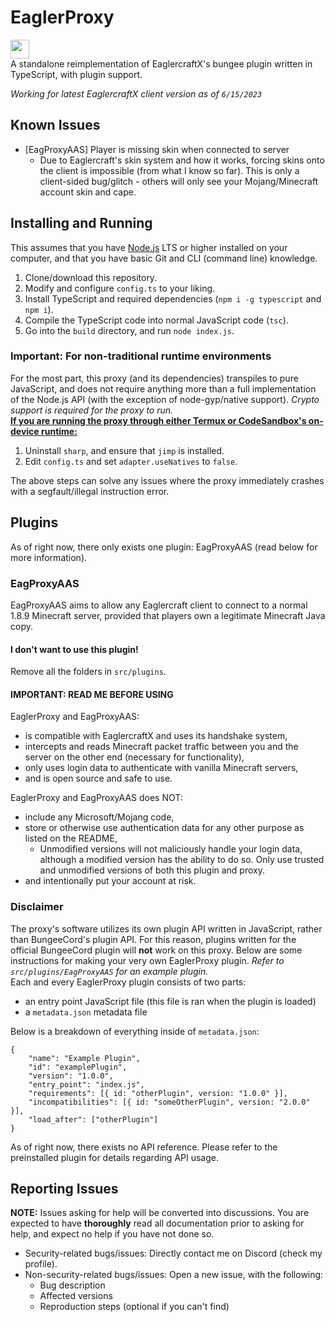 # EaglerProxy

<a href="https://repl.it/github/WorldEditAxe/eaglerproxy"><img height="30px" src="https://raw.githubusercontent.com/FogNetwork/Tsunami/main/deploy/replit2.svg"><img></a>  
A standalone reimplementation of EaglercraftX's bungee plugin written in TypeScript, with plugin support.

_Working for latest EaglercraftX client version as of `6/15/2023`_

## Known Issues

- [EagProxyAAS] Player is missing skin when connected to server
  - Due to Eaglercraft's skin system and how it works, forcing skins onto the client is impossible (from what I know so far). This is only a client-sided bug/glitch - others will only see your Mojang/Minecraft account skin and cape.

## Installing and Running

This assumes that you have [Node.js](https://nodejs.org/en) LTS or higher installed on your computer, and that you have basic Git and CLI (command line) knowledge.

1. Clone/download this repository.
2. Modify and configure `config.ts` to your liking.
3. Install TypeScript and required dependencies (`npm i -g typescript` and `npm i`).
4. Compile the TypeScript code into normal JavaScript code (`tsc`).
5. Go into the `build` directory, and run `node index.js`.

### Important: For non-traditional runtime environments

For the most part, this proxy (and its dependencies) transpiles to pure JavaScript, and does not require anything more than a full implementation of the Node.js API (with the exception of node-gyp/native support). _Crypto support is required for the proxy to run._  
**<u>If you are running the proxy through either Termux or CodeSandbox's on-device runtime:</u>**

1. Uninstall `sharp`, and ensure that `jimp` is installed.
2. Edit `config.ts` and set `adapter.useNatives` to `false`.

The above steps can solve any issues where the proxy immediately crashes with a segfault/illegal instruction error.

## Plugins

As of right now, there only exists one plugin: EagProxyAAS (read below for more information).

### EagProxyAAS

EagProxyAAS aims to allow any Eaglercraft client to connect to a normal 1.8.9 Minecraft server, provided that players own a legitimate Minecraft Java copy.

#### I don't want to use this plugin!

Remove all the folders in `src/plugins`.

#### IMPORTANT: READ ME BEFORE USING

EaglerProxy and EagProxyAAS:

- is compatible with EaglercraftX and uses its handshake system,
- intercepts and reads Minecraft packet traffic between you and the server on the other end (necessary for functionality),
- only uses login data to authenticate with vanilla Minecraft servers,
- and is open source and safe to use.

EaglerProxy and EagProxyAAS does NOT:

- include any Microsoft/Mojang code,
- store or otherwise use authentication data for any other purpose as listed on the README,
  - Unmodified versions will not maliciously handle your login data, although a modified version has the ability to do so. Only use trusted and unmodified versions of both this plugin and proxy.
- and intentionally put your account at risk.

### Disclaimer

The proxy's software utilizes its own plugin API written in JavaScript, rather than BungeeCord's plugin API. For this reason, plugins written for the official BungeeCord plugin will **not** work on this proxy. Below are some instructions for making your very own EaglerProxy plugin.
_Refer to `src/plugins/EagProxyAAS` for an example plugin._  
Each and every EaglerProxy plugin consists of two parts:

- an entry point JavaScript file (this file is ran when the plugin is loaded)
- a `metadata.json` metadata file

Below is a breakdown of everything inside of `metadata.json`:

```
{
    "name": "Example Plugin",
    "id": "examplePlugin",
    "version": "1.0.0",
    "entry_point": "index.js",
    "requirements": [{ id: "otherPlugin", version: "1.0.0" }],
    "incompatibilities": [{ id: "someOtherPlugin", version: "2.0.0" }],
    "load_after": ["otherPlugin"]
}
```

As of right now, there exists no API reference. Please refer to the preinstalled plugin for details regarding API usage.

## Reporting Issues

**NOTE:** Issues asking for help will be converted into discussions. You are expected to have **thoroughly** read all documentation prior to asking for help, and expect no help if you have not done so.

- Security-related bugs/issues: Directly contact me on Discord (check my profile).
- Non-security-related bugs/issues: Open a new issue, with the following:
  - Bug description
  - Affected versions
  - Reproduction steps (optional if you can't find)
